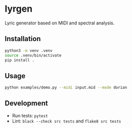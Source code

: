 # lyrgen

Lyric generator based on MIDI and spectral analysis.

## Installation

```bash
python3 -m venv .venv
source .venv/bin/activate
pip install .
```

## Usage

```bash
python examples/demo.py --midi input.mid --mode dorian
```

## Development

- Run tests: `pytest`  
- Lint: `black --check src tests` and `flake8 src tests`

